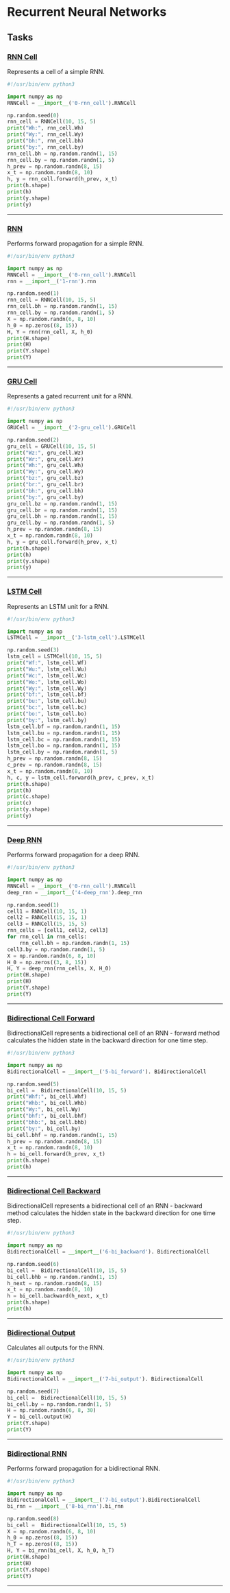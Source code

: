 # Recurrent Neural Networks

## Tasks

### [RNN Cell](https://github.com/AnthonyArmour/holbertonschool-machine_learning/blob/master/supervised_learning/0x00-RNNs/0-rnn_cell.py "RNN Cell")
Represents a cell of a simple RNN.

``` python
#!/usr/bin/env python3

import numpy as np
RNNCell = __import__('0-rnn_cell').RNNCell

np.random.seed(0)
rnn_cell = RNNCell(10, 15, 5)
print("Wh:", rnn_cell.Wh)
print("Wy:", rnn_cell.Wy)
print("bh:", rnn_cell.bh)
print("by:", rnn_cell.by)
rnn_cell.bh = np.random.randn(1, 15)
rnn_cell.by = np.random.randn(1, 5)
h_prev = np.random.randn(8, 15)
x_t = np.random.randn(8, 10)
h, y = rnn_cell.forward(h_prev, x_t)
print(h.shape)
print(h)
print(y.shape)
print(y)
```
---

### [RNN](https://github.com/AnthonyArmour/holbertonschool-machine_learning/blob/master/supervised_learning/0x00-RNNs/1-rnn.py "RNN")
Performs forward propagation for a simple RNN.

``` python
#!/usr/bin/env python3

import numpy as np
RNNCell = __import__('0-rnn_cell').RNNCell
rnn = __import__('1-rnn').rnn

np.random.seed(1)
rnn_cell = RNNCell(10, 15, 5)
rnn_cell.bh = np.random.randn(1, 15)
rnn_cell.by = np.random.randn(1, 5)
X = np.random.randn(6, 8, 10)
h_0 = np.zeros((8, 15))
H, Y = rnn(rnn_cell, X, h_0)
print(H.shape)
print(H)
print(Y.shape)
print(Y)
```
---

### [GRU Cell](https://github.com/AnthonyArmour/holbertonschool-machine_learning/blob/master/supervised_learning/0x00-RNNs/2-gru_cell.py "GRU Cell")
Represents a gated recurrent unit for a RNN.

``` python
#!/usr/bin/env python3

import numpy as np
GRUCell = __import__('2-gru_cell').GRUCell

np.random.seed(2)
gru_cell = GRUCell(10, 15, 5)
print("Wz:", gru_cell.Wz)
print("Wr:", gru_cell.Wr)
print("Wh:", gru_cell.Wh)
print("Wy:", gru_cell.Wy)
print("bz:", gru_cell.bz)
print("br:", gru_cell.br)
print("bh:", gru_cell.bh)
print("by:", gru_cell.by)
gru_cell.bz = np.random.randn(1, 15)
gru_cell.br = np.random.randn(1, 15)
gru_cell.bh = np.random.randn(1, 15)
gru_cell.by = np.random.randn(1, 5)
h_prev = np.random.randn(8, 15)
x_t = np.random.randn(8, 10)
h, y = gru_cell.forward(h_prev, x_t)
print(h.shape)
print(h)
print(y.shape)
print(y)
```
---

### [LSTM Cell](https://github.com/AnthonyArmour/holbertonschool-machine_learning/blob/master/supervised_learning/0x00-RNNs/3-lstm_cell.py "LSTM Cell")
Represents an LSTM unit for a RNN.

``` python
#!/usr/bin/env python3

import numpy as np
LSTMCell = __import__('3-lstm_cell').LSTMCell

np.random.seed(3)
lstm_cell = LSTMCell(10, 15, 5)
print("Wf:", lstm_cell.Wf)
print("Wu:", lstm_cell.Wu)
print("Wc:", lstm_cell.Wc)
print("Wo:", lstm_cell.Wo)
print("Wy:", lstm_cell.Wy)
print("bf:", lstm_cell.bf)
print("bu:", lstm_cell.bu)
print("bc:", lstm_cell.bc)
print("bo:", lstm_cell.bo)
print("by:", lstm_cell.by)
lstm_cell.bf = np.random.randn(1, 15)
lstm_cell.bu = np.random.randn(1, 15)
lstm_cell.bc = np.random.randn(1, 15)
lstm_cell.bo = np.random.randn(1, 15)
lstm_cell.by = np.random.randn(1, 5)
h_prev = np.random.randn(8, 15)
c_prev = np.random.randn(8, 15)
x_t = np.random.randn(8, 10)
h, c, y = lstm_cell.forward(h_prev, c_prev, x_t)
print(h.shape)
print(h)
print(c.shape)
print(c)
print(y.shape)
print(y)
```
---

### [Deep RNN](https://github.com/AnthonyArmour/holbertonschool-machine_learning/blob/master/supervised_learning/0x00-RNNs/4-deep_rnn.py "Deep RNN")
Performs forward propagation for a deep RNN.

``` python
#!/usr/bin/env python3

import numpy as np
RNNCell = __import__('0-rnn_cell').RNNCell
deep_rnn = __import__('4-deep_rnn').deep_rnn

np.random.seed(1)
cell1 = RNNCell(10, 15, 1)
cell2 = RNNCell(15, 15, 1)
cell3 = RNNCell(15, 15, 5)
rnn_cells = [cell1, cell2, cell3]
for rnn_cell in rnn_cells:
    rnn_cell.bh = np.random.randn(1, 15)
cell3.by = np.random.randn(1, 5)
X = np.random.randn(6, 8, 10)
H_0 = np.zeros((3, 8, 15))
H, Y = deep_rnn(rnn_cells, X, H_0)
print(H.shape)
print(H)
print(Y.shape)
print(Y)
```
---

### [Bidirectional Cell Forward](https://github.com/AnthonyArmour/holbertonschool-machine_learning/blob/master/supervised_learning/0x00-RNNs/5-bi_forward.py "Bidirectional Cell Forward")
BidirectionalCell represents a bidirectional cell of an RNN - forward method calculates the hidden state in the backward direction for one time step.

``` python
#!/usr/bin/env python3

import numpy as np
BidirectionalCell = __import__('5-bi_forward'). BidirectionalCell

np.random.seed(5)
bi_cell =  BidirectionalCell(10, 15, 5)
print("Whf:", bi_cell.Whf)
print("Whb:", bi_cell.Whb)
print("Wy:", bi_cell.Wy)
print("bhf:", bi_cell.bhf)
print("bhb:", bi_cell.bhb)
print("by:", bi_cell.by)
bi_cell.bhf = np.random.randn(1, 15)
h_prev = np.random.randn(8, 15)
x_t = np.random.randn(8, 10)
h = bi_cell.forward(h_prev, x_t)
print(h.shape)
print(h)
```
---

### [Bidirectional Cell Backward](https://github.com/AnthonyArmour/holbertonschool-machine_learning/blob/master/supervised_learning/0x00-RNNs/6-bi_backward.py "Bidirectional Cell Backward")
BidirectionalCell represents a bidirectional cell of an RNN - backward method calculates the hidden state in the backward direction for one time step.

``` python
#!/usr/bin/env python3

import numpy as np
BidirectionalCell = __import__('6-bi_backward'). BidirectionalCell

np.random.seed(6)
bi_cell =  BidirectionalCell(10, 15, 5)
bi_cell.bhb = np.random.randn(1, 15)
h_next = np.random.randn(8, 15)
x_t = np.random.randn(8, 10)
h = bi_cell.backward(h_next, x_t)
print(h.shape)
print(h)
```
---

### [Bidirectional Output](https://github.com/AnthonyArmour/holbertonschool-machine_learning/blob/master/supervised_learning/0x00-RNNs/7-bi_output.py "Bidirectional Output")
Calculates all outputs for the RNN.

``` python
#!/usr/bin/env python3

import numpy as np
BidirectionalCell = __import__('7-bi_output'). BidirectionalCell

np.random.seed(7)
bi_cell =  BidirectionalCell(10, 15, 5)
bi_cell.by = np.random.randn(1, 5)
H = np.random.randn(6, 8, 30)
Y = bi_cell.output(H)
print(Y.shape)
print(Y)
```
---

### [Bidirectional RNN](https://github.com/AnthonyArmour/holbertonschool-machine_learning/blob/master/supervised_learning/0x00-RNNs/8-bi_rnn.py "Bidirectional RNN")
Performs forward propagation for a bidirectional RNN.

``` python
#!/usr/bin/env python3

import numpy as np
BidirectionalCell = __import__('7-bi_output').BidirectionalCell
bi_rnn = __import__('8-bi_rnn').bi_rnn

np.random.seed(8)
bi_cell =  BidirectionalCell(10, 15, 5)
X = np.random.randn(6, 8, 10)
h_0 = np.zeros((8, 15))
h_T = np.zeros((8, 15))
H, Y = bi_rnn(bi_cell, X, h_0, h_T)
print(H.shape)
print(H)
print(Y.shape)
print(Y)
```
---